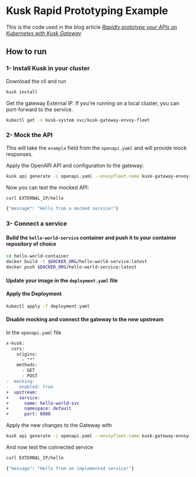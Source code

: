 # Kusk Rapid Prototyping Example

This is the code used in the blog article _[Rapidly prototype your APIs on Kubernetes with Kusk Gateway](kubeshop.io)_

## How to run

### 1- Install Kusk in your cluster

Download the cli and run

```sh
kusk install
```

Get the gateway External IP. If you're running on a local cluster, you can port-forward to the service.

```sh
kubectl get -n kusk-system svc/kusk-gateway-envoy-fleet
```

### 2- Mock the API

This will take the `example` field from the `openapi.yaml` and will provide mock responses.

Apply the OpenAPI API and configuration to the gateway:

```sh
kusk api generate -i openapi.yaml --envoyfleet.name kusk-gateway-envoy-fleet | kubectl apply -f -
```

Now you can test the mocked API:

```sh
curl EXTERNAL_IP/hello

{"message": "Hello from a mocked service!"}
```

### 3- Connect a service



#### Build the `hello-world-service` container and push it to your container repository of choice

```sh
cd hello-world-container
docker build -t $DOCKER_ORG/hello-world-service:latest
docker push $DOCKER_ORG/hello-world-service:latest
```

#### Update your image in the `deployment.yaml` file

#### Apply the Deployment

```sh
kubectl apply -f deployment.yaml
```

#### Disable mocking and connect the gateway to the new upstream

In the `openapi.yaml` file

```diff
x-kusk:
  cors:
    origins:
      - "*"
    methods:
      - GET
      - POST
-  mocking:
-    enabled: true
+  upstream:
+    service:
+      name: hello-world-svc
+      namespace: default
+      port: 8080
```

Apply the new changes to the Gateway with

```sh
kusk api generate -i openapi.yaml --envoyfleet.name kusk-gateway-envoy-fleet | kubectl apply -f -
```

And now test the connected service

```sh
curl EXTERNAL_IP/hello

{"message": "Hello from an implemented service!"}
```
